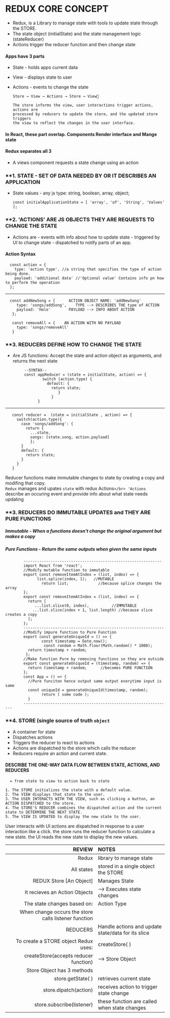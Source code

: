 # REDUX CORE CONCEPT
- Redux, is a Library to manage state with tools to update state through the STORE.
- The state object (initialState) and the state management logic (stateReducer)
- Actions trigger the reducer function and then change state
#### Apps have 3 parts
- State - holds apps current data
- View - displays state to user
- Actions - events to change the state

      Store → View → Actions → Store → View👏
      
      The store informs the view, user interactions trigger actions, actions are
      processed by reducers to update the store, and the updated store triggers
      the view to reflect the changes in the user interface.
#### In React, these part overlap. Components Render interface and Mange state

#### Redux separates all 3
- A views component requests a state change using an action</br>

### **1. STATE - SET OF DATA NEEDED BY OR IT DESCRIBES AN APPLICATION
- State values - any js type: string, boolean, array, object;

      const initialApplicationState = [ 'array', 'of', 'String', 'Values' ];
### **2. 'ACTIONS' ARE JS OBJECTS THEY ARE REQUESTS TO CHANGE THE STATE 
- Actions are
      - events with info about how to update state
      - triggered by UI to change state
      - dispatched to notify parts of an app.
 #### Action Syntax
      const action = {   
        type: 'action type', //a string that specifies the type of action being done.
        payload: 'additional data' //'Optional value' Contains info pn how to perform the operation
      };
--------

      const addNewSong = {      ACTION OBJECT NAME: 'addNewSong'
         type: 'songs/addSong',    TYPE --> DESCRIBES THE type of ACTION
         payload: 'Halo'        PAYLOAD --> INFO ABOUT ACTION
       };
  
       const removeAll = {    AN ACTION WITH NO PAYLOAD
         type: 'songs/removeAll'   
       }

### **3. REDUCERS DEFINE HOW TO CHANGE THE STATE
 - Are JS functions: Accept the state and action object as arguments, and returns the next state</br>

            --SYNTAX--
            const appReducer = (state = initialState, action) => {
                    switch (action.type) {
                      default: {
                        return state;
                           }
                        }
                  }

 ----
       const reducer =  (state = initialState , action) => {
         switch(action.type){
           case 'songs/addSong': {
             return {
               ...state,
               songs: [state.song, action.payload]
               };
           }
           default: {
             return state;
           }
         }
       }
Reducer functions make immutable changes to state by creating a copy and modifing that copy.</br>
`Redux` manages and upates `state` with redux Actions`</br>
'Actions` describe an occuring event and provide info about what state needs updating</br>
 
 ### **3. REDUCERS DO IMMUTABLE UPDATES and THEY ARE PURE FUNCTIONS
 ##### Immutable - When a functions doesn't change the original argument but makes a copy
 ##### Pure Functions - Return the same outputs when given the same inputs
            -------------------------------------------------------------
            import React from 'react';
            //Modify mutable function to immutable
            export const removeItemAtIndex = (list, index) => {
                  list.splice(index, 1);   //MUTABLE
                    return list;             //because splice changes the array
            };
            export const removeItemAtIndex = (list, index) => {
              return [
                 ...list.slice(0, index),          //IMMUTABLE
                ...list.slice(index + 1, list.length) //because slice creates a copy
              ]; 
            };
            --------------------------------------------------------------
            //Modify impure function to Pure Function
            export const generateUniqueId = () => {
                    const timestamp = Date.now();
                     const random = Math.floor(Math.random() * 1000);
              return timestamp + random;
             };
            //Make function Pure by removing functions so they are outside
            export const generateUniqueId = (timestamp, random) => {
              return timestamp + random;      //becomes PURE FUNCTION
            };
            const App = () => {
              //Pure funciton hence output same output everytime input is same
              const uniqueId = generateUniqueId(timestamp, random);
                    return ( some code );
              }
            -----------------------------------------------------------------
             
### **4. STORE (single source of truth `object`
- A container for state
- Dispatches actions
- Triggers the reducer to react to actions
- Actions are dispatched to the store which calls the reducer
- Reducers require an action and current state.
      
#### DESCRIBE THE ONE-WAY DATA FLOW BETWEEN STATE, ACTIONS, AND REDUCERS
      = from state to view to action back to state
`1. The STORE initializes the state with a default value.`</br>
`2. The VIEW displays that state to the user.`</br>
`3. The USER INTERACTS WITH THE VIEW, such as clicking a button, an ACTION DISPATCHED to the store.`</br>
`4. The STORE'S REDUCER combines the dispatched action and the current state to DETERMINE THE NEXT STATE.`</br>
`5. The VIEW IS UPDATED to display the new state to the user.`</br>

User interacts with UI
actions are dispatched in response to a user interaction like a click.
the store runs the reducer function to calculate a new state.
the UI reads the new state to display the new values.

|REVIEW|NOTES|
|----:|:---|
|Redux| library to manage state|
|All states| stored in a single object the STORE|
|REDUX Store [An Object]|Manages State|
|It recieves an Action Objects|--> Executes state changes|
|The state changes based on: |Action Type|
|When change occurs the store calls listener function||
|REDUCERS|Handle actions and update state/data for its slice|
|To create a STORE object Redux uses:| createStore( )|
|createStore(accepts reducer function)| --> Store Object|
|Store Object has 3 methods||
|store.getState( )|retrieves current state|
|store.dipatch(action)|receives action to trigger state change|
|store.subscribe(listener)|these function are called when state changes|
